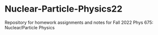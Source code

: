 # Nuclear-Particle-Physics22
Repository for homework assignments and notes for Fall 2022 Phys 675: Nuclear/Particle Physics
